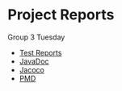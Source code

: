 
# Project Reports

 Group 3 Tuesday

* [Test Reports](./Test-Reports/)
* [JavaDoc](./javadoc/)
* [Jacoco](./jacoco/)
* [PMD](./pmd/main.html) 
